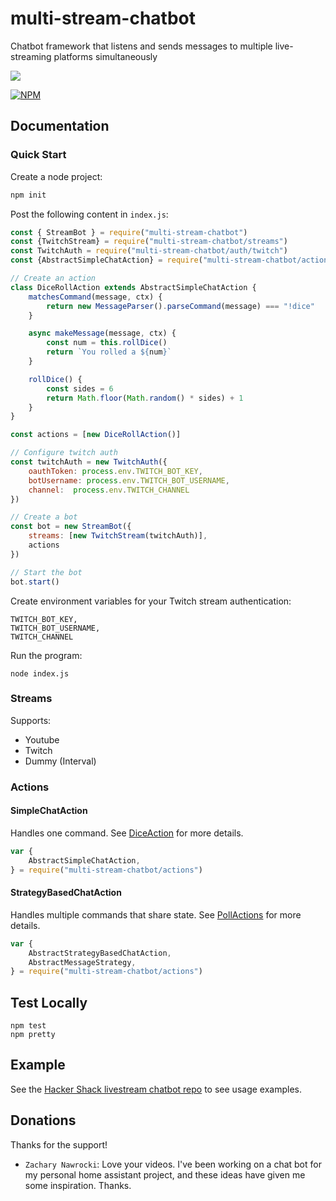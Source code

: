 # multi-stream-chatbot
Chatbot framework that listens and sends messages to multiple live-streaming platforms simultaneously

![](https://github.com/HackerShackOfficial/multi-stream-chatbot/workflows/Node%20CI/badge.svg)

[![NPM](https://nodei.co/npm/multi-stream-chatbot.png)](https://nodei.co/npm/multi-stream-chatbot/)

## Documentation

### Quick Start

Create a node project:

```bash
npm init
```

Post the following content in `index.js`:

```js
const { StreamBot } = require("multi-stream-chatbot")
const {TwitchStream} = require("multi-stream-chatbot/streams")
const TwitchAuth = require("multi-stream-chatbot/auth/twitch")
const {AbstractSimpleChatAction} = require("multi-stream-chatbot/actions")

// Create an action
class DiceRollAction extends AbstractSimpleChatAction {
    matchesCommand(message, ctx) {
        return new MessageParser().parseCommand(message) === "!dice"
    }

    async makeMessage(message, ctx) {
        const num = this.rollDice()
        return `You rolled a ${num}`
    }

    rollDice() {
        const sides = 6
        return Math.floor(Math.random() * sides) + 1
    }
}

const actions = [new DiceRollAction()]

// Configure twitch auth
const twitchAuth = new TwitchAuth({
    oauthToken: process.env.TWITCH_BOT_KEY,
    botUsername: process.env.TWITCH_BOT_USERNAME,
    channel:  process.env.TWITCH_CHANNEL
})

// Create a bot
const bot = new StreamBot({
    streams: [new TwitchStream(twitchAuth)],
    actions
})

// Start the bot
bot.start()

```

Create environment variables for your Twitch stream authentication:

```
TWITCH_BOT_KEY,
TWITCH_BOT_USERNAME,
TWITCH_CHANNEL
```

Run the program:

```
node index.js
```

### Streams

Supports:

- Youtube
- Twitch
- Dummy (Interval)

### Actions

#### SimpleChatAction

Handles one command. See [DiceAction](https://github.com/HackerShackOfficial/hackershack-livestream-chatbot/blob/master/src/actions/registered/diceRollAction.js) for more details.

```js 
var {
    AbstractSimpleChatAction,
} = require("multi-stream-chatbot/actions")
```

#### StrategyBasedChatAction

Handles multiple commands that share state. See [PollActions](https://github.com/HackerShackOfficial/hackershack-livestream-chatbot/blob/master/src/actions/registered/pollAction.js) for more details.

```js 
var {
    AbstractStrategyBasedChatAction,
    AbstractMessageStrategy,
} = require("multi-stream-chatbot/actions")
```

## Test Locally

```
npm test
npm pretty
```

## Example

See the [Hacker Shack livestream chatbot repo](https://github.com/HackerShackOfficial/hackershack-livestream-chatbot) to see usage examples. 

## Donations

Thanks for the support!

 - `Zachary Nawrocki`: Love your videos. I've been working on a chat bot for my personal home assistant project, and these ideas have given me some inspiration. Thanks.
